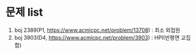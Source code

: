 # 문제 list #
1. boj 2389(P1, https://www.acmicpc.net/problem/13708) : 최소 외접원
2. boj 3903(D4, https://www.acmicpc.net/problem/3903) : HPI(반평면 교집합)
